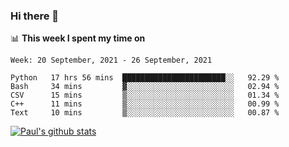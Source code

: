 ### Hi there 👋

📊 **This week I spent my time on**
<!--START_SECTION:waka-->
```text
Week: 20 September, 2021 - 26 September, 2021

Python   17 hrs 56 mins  ███████████████████████░░   92.29 % 
Bash     34 mins         ▓░░░░░░░░░░░░░░░░░░░░░░░░   02.94 % 
CSV      15 mins         ▒░░░░░░░░░░░░░░░░░░░░░░░░   01.34 % 
C++      11 mins         ▒░░░░░░░░░░░░░░░░░░░░░░░░   00.99 % 
Text     10 mins         ▒░░░░░░░░░░░░░░░░░░░░░░░░   00.87 % 
```
<!--END_SECTION:waka-->


[![Paul's github stats](https://github-readme-stats.vercel.app/api?username=mickeyouyou&theme=dracula&show_icons=true)](https://github.com/anuraghazra/github-readme-stats)
